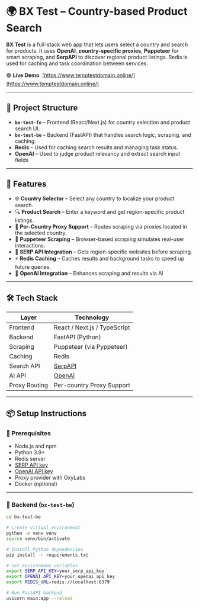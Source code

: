 # 🌍 BX Test – Country-based Product Search

**BX Test** is a full-stack web app that lets users select a country and search for products. It uses **OpenAI**, **country-specific proxies**, **Puppeteer** for smart scraping, and **SerpAPI** to discover regional product listings. Redis is used for caching and task coordination between services.

🟢 **Live Demo**: [https://www.temptestdomain.online/](https://www.temptestdomain.online/)

---

## 🧱 Project Structure

- **`bx-test-fe`** – Frontend (React/Next.js) for country selection and product search UI.
- **`bx-test-be`** – Backend (FastAPI) that handles search logic, scraping, and caching.
- **Redis** – Used for caching search results and managing task status.
- **OpenAI** – Used to judge product relevancy and extract search input fields 

---

## 🚀 Features

- 🌐 **Country Selector** – Select any country to localize your product search.
- 🔍 **Product Search** – Enter a keyword and get region-specific product listings.
- 🧭 **Per-Country Proxy Support** – Routes scraping via proxies located in the selected country.
- 🤖 **Puppeteer Scraping** – Browser-based scraping simulates real-user interactions.
- 🔗 **SERP API Integration** – Gets region-specific websites before scraping.
- ⚡ **Redis Caching** – Caches results and background tasks to speed up future queries.
- 🧠 **OpenAI Integration** – Enhances scraping and results via AI 

---

## 🛠️ Tech Stack

| Layer        | Technology                   |
|--------------|------------------------------|
| Frontend     | React / Next.js / TypeScript |
| Backend      | FastAPI (Python)             |
| Scraping     | Puppeteer (via Pyppeteer)    |
| Caching      | Redis                        |
| Search API   | [SerpAPI](https://serpapi.com) |
| AI API       | [OpenAI](https://openai.com) |
| Proxy Routing| Per-country Proxy Support    |

---

## 📦 Setup Instructions

### 🔧 Prerequisites

- Node.js and npm
- Python 3.9+
- Redis server
- [SERP API key](https://serpapi.com)
- [OpenAI API key](https://platform.openai.com)
- Proxy provider with OxyLabs
- Docker (optional)

---

### 🧠 Backend (`bx-test-be`)

```bash
cd bx-test-be

# Create virtual environment
python -m venv venv
source venv/bin/activate

# Install Python dependencies
pip install -r requirements.txt

# Set environment variables
export SERP_API_KEY=your_serp_api_key
export OPENAI_API_KEY=your_openai_api_key
export REDIS_URL=redis://localhost:6379

# Run FastAPI backend
uvicorn main:app --reload
